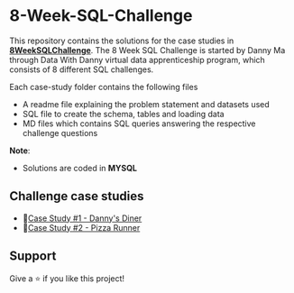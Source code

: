 # 8-Week-SQL-Challenge

This repository contains the solutions for the case studies in **[8WeekSQLChallenge](https://8weeksqlchallenge.com)**.
The 8 Week SQL Challenge is started by Danny Ma through Data With Danny virtual data apprenticeship program, which consists of 8 different SQL challenges.

Each case-study folder contains the following files
- A readme file explaining the problem statement and datasets used
- SQL file to create the schema, tables and loading data
- MD files which contains SQL queries answering the respective challenge questions

**Note**: 
- Solutions are coded in **MYSQL**

## Challenge case studies
* 🍜[Case Study #1 - Danny's Diner](https://github.com/kashyapsahil650/123456dinnerchicken-/tree/main/Case%20Study%20%23%201%20-%20Danny's%20Diner)
* 🍕[Case Study #2 - Pizza Runner](https://github.com/kashyapsahil650/123456dinnerchicken-/tree/main/Case%20Study%20%23%202%20-%20Pizza%20Runner)



## Support
Give a ⭐️ if you like this project!
